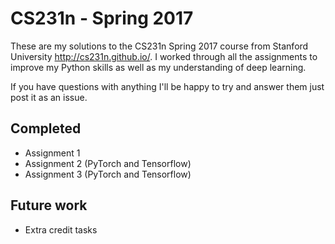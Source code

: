 # CS231n - Spring 2017

These are my solutions to the CS231n Spring 2017 course from Stanford University http://cs231n.github.io/. 
I worked through all the assignments to improve my Python skills as well as my understanding of deep learning.

If you have questions with anything I'll be happy to try and answer them just post it as an issue.

## Completed
* Assignment 1
* Assignment 2 (PyTorch and Tensorflow)
* Assignment 3 (PyTorch and Tensorflow)

## Future work
* Extra credit tasks
